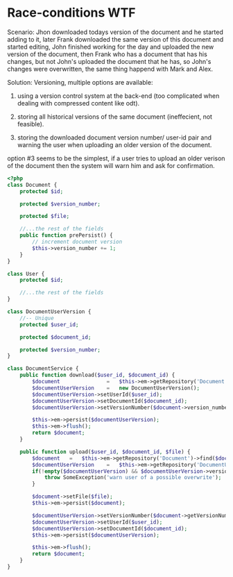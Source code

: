 # Race-conditions WTF

Scenario:
Jhon downloaded todays version of the document and he started adding to it, later Frank downloaded the same version of this document and started editing, John finished working for the day and uploaded the new version of the document, then Frank who has a document that has his changes, but not John's uploaded the document that he has, so John's changes were overwritten, the same thing happend with Mark and Alex.

Solution:
Versioning, multiple options are available:

1. using a version control system at the back-end (too complicated when dealing with compressed content like odt).

2. storing all historical versions of the same document (ineffecient, not feasible).

3. storing the downloaded document version number/ user-id pair and warning the user when uploading an older version of the document.

option #3 seems to be the simplest, if a user tries to upload an older verison of the document then the system will warn him and ask for confirmation.

```php
<?php
class Document {
    protected $id;

    protected $version_number;

    protected $file;

    //...the rest of the fields
    public function prePersist() {
        // increment document version
        $this->version_number += 1;
    }
}

class User {
    protected $id;

    //...the rest of the fields
}

class DocumentUserVersion {
    //-- Unique
    protected $user_id;

    protected $document_id;

    protected $version_number;
}

class DocumentService {
    public function download($user_id, $document_id) {
        $document               =   $this->em->getRepository('Document')->find($document_id);
        $documentUserVersion    =   new DocumentUserVersion();
        $documentUserVersion->setUserId($user_id);
        $documentUserVersion->setDocumentId($document_id);
        $documentUserVersion->setVersionNumber($document->version_number);

        $this->em->persist($documentUserVersion);
        $this->em->flush();
        return $document;
    }

    public function upload($user_id, $document_id, $file) {
        $document   =   $this->em->getRepository('Document')->find($document_id);
        $documentUserVersion    =   $this->em->getRepository('DocumentUserVersion')->findBy(array('user_id'=>$user_id, 'document_id'=>$document_id));
        if(!empty($documentUserVersion) && $documentUserVersion->version_number < $document->version_numberfo) {
            throw SomeException('warn user of a possible overwrite');
        }

        $document->setFile($file);
        $this->em->persist($document);

        $documentUserVersion->setVersionNumber($document->getVersionNumber());
        $documentUserVersion->setUserId($user_id);
        $documentUserVersion->setDocumentId($document_id);
        $this->em->persist($documentUserVersion);

        $this->em->flush();
        return $document;
    }
}

```


